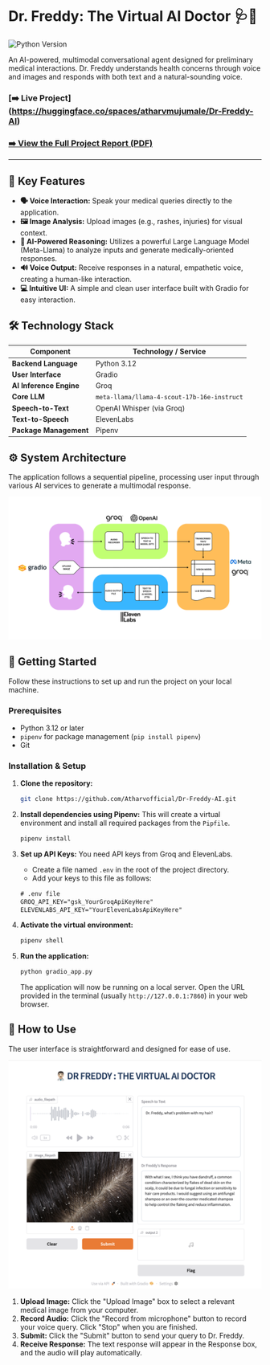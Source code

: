 # Dr. Freddy: The Virtual AI Doctor 🩺🤖

![Python Version](https://img.shields.io/badge/Python-3.12-blue.svg)

An AI-powered, multimodal conversational agent designed for preliminary medical interactions. Dr. Freddy understands health concerns through voice and images and responds with both text and a natural-sounding voice.

### **[➡️ Live Project] (https://huggingface.co/spaces/atharvmujumale/Dr-Freddy-AI)**
### **[➡️ View the Full Project Report (PDF)](./Report/Atharv_Project_Report_Dr_Freddy.pdf)**

---

## 🌟 Key Features

* **🗣️ Voice Interaction:** Speak your medical queries directly to the application.
* **🖼️ Image Analysis:** Upload images (e.g., rashes, injuries) for visual context.
* **🧠 AI-Powered Reasoning:** Utilizes a powerful Large Language Model (Meta-Llama) to analyze inputs and generate medically-oriented responses.
* **🔊 Voice Output:** Receive responses in a natural, empathetic voice, creating a human-like interaction.
* **💻 Intuitive UI:** A simple and clean user interface built with Gradio for easy interaction.

## 🛠️ Technology Stack

| Component             | Technology / Service                                       |
| --------------------- | ---------------------------------------------------------- |
| **Backend Language** | Python 3.12                                                |
| **User Interface** | Gradio                                                     |
| **AI Inference Engine** | Groq                                                       |
| **Core LLM** | `meta-llama/llama-4-scout-17b-16e-instruct`                  |
| **Speech-to-Text** | OpenAI Whisper (via Groq)                                  |
| **Text-to-Speech** | ElevenLabs                                                 |
| **Package Management** | Pipenv                                                     |

## ⚙️ System Architecture

The application follows a sequential pipeline, processing user input through various AI services to generate a multimodal response.

![System Architecture Flowchart](Assets/architecture_flowchart.jpg)

## 🚀 Getting Started

Follow these instructions to set up and run the project on your local machine.

### Prerequisites

* Python 3.12 or later
* `pipenv` for package management (`pip install pipenv`)
* Git

### Installation & Setup

1.  **Clone the repository:**
    ```bash
    git clone https://github.com/Atharvofficial/Dr-Freddy-AI.git
    ```

2.  **Install dependencies using Pipenv:**
    This will create a virtual environment and install all required packages from the `Pipfile`.
    ```bash
    pipenv install
    ```

3.  **Set up API Keys:**
    You need API keys from Groq and ElevenLabs.
    * Create a file named `.env` in the root of the project directory.
    * Add your keys to this file as follows:

    ```env
    # .env file
    GROQ_API_KEY="gsk_YourGroqApiKeyHere"
    ELEVENLABS_API_KEY="YourElevenLabsApiKeyHere"
    ```

4.  **Activate the virtual environment:**
    ```bash
    pipenv shell
    ```

5.  **Run the application:**
    ```bash
    python gradio_app.py
    ```
    The application will now be running on a local server. Open the URL provided in the terminal (usually `http://127.0.0.1:7860`) in your web browser.

## 📝 How to Use

The user interface is straightforward and designed for ease of use.

![UI Screenshot](Assets/ui_screenshot.jpg)

1.  **Upload Image:** Click the "Upload Image" box to select a relevant medical image from your computer.
2.  **Record Audio:** Click the "Record from microphone" button to record your voice query. Click "Stop" when you are finished.
3.  **Submit:** Click the "Submit" button to send your query to Dr. Freddy.
4.  **Receive Response:** The text response will appear in the Response box, and the audio will play automatically.

